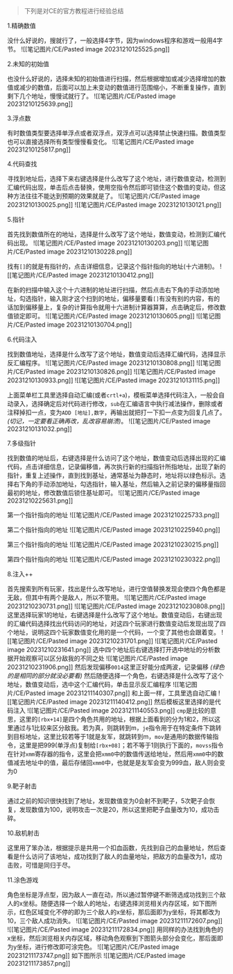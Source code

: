 >下列是对CE的官方教程进行经验总结

1.精确数值

没什么好说的，搜就行了，一般选择4字节，因为windows程序和游戏一般用4字节。
![[笔记图片/CE/Pasted image 20231210125525.png]]

2.未知的初始值

也没什么好说的，选择未知的初始值进行扫描，然后根据增加或减少选择增加的数值或减少的数值，后面可以加上未变动的数值进行范围缩小，不断重复操作，直到剩下几个地址，慢慢试就行了。
![[笔记图片/CE/Pasted image 20231210125639.png]]

3.浮点数

有时数值类型要选择单浮点或者双浮点，双浮点可以选择禁止快速扫描。数值类型也可以直接选择所有类型慢慢看变化。
![[笔记图片/CE/Pasted image 20231210125817.png]]

4.代码查找

寻找到地址后，选择下来右键选择是什么改写了这个地址，进行数值变动，检测到汇编代码出现，单击后点击替换，使用空指令然后即可锁住这个数值的变动，但这种方法往往不能达到预期的效果就是了。
![[笔记图片/CE/Pasted image 20231210130025.png]]
![[笔记图片/CE/Pasted image 20231210130121.png]]

5.指针

首先找到数值所在的地址，选择是什么改写了这个地址，数值变动，检测到汇编代码出现。
![[笔记图片/CE/Pasted image 20231210130203.png]]
![[笔记图片/CE/Pasted image 20231210130228.png]]

找有`[]`的就是有指针的，点击详细信息，记录这个指针指向的地址(十六进制)。
![[笔记图片/CE/Pasted image 20231210130412.png]]

在新的扫描中输入这个十六进制的地址进行扫描，然后点击右下角的手动添加地址，勾选指针，输入刚才这个扫到的地址，偏移量要看`[]`有没有别的内容，有的话加到偏移量上，复杂的计算指令就用十六进制计算器算算，点击确定后，修改数值锁定即可。
![[笔记图片/CE/Pasted image 20231210130605.png]]
![[笔记图片/CE/Pasted image 20231210130704.png]]

6.代码注入

找到数值地址，选择是什么改写了这个地址，数值变动后选择汇编代码，选择显示反汇编程序。
![[笔记图片/CE/Pasted image 20231210130808.png]]
![[笔记图片/CE/Pasted image 20231210130826.png]]
![[笔记图片/CE/Pasted image 20231210130933.png]]
![[笔记图片/CE/Pasted image 20231210131115.png]]

上面菜单栏工具里选择自动汇编(或者`crtl+a`)，模板菜单选择代码注入，一般会自动录入，选择确定后对代码进行修改，`sub`在汇编语言中执行减法操作，删除或者注释掉扣一点，变为`ADD [地址],数字`，再输出就把打一下扣一点变为回复几点了。*(切记，一定要看正确再改，乱改容易崩溃)*。
![[笔记图片/CE/Pasted image 20231210131032.png]]

7.多级指针

找到数值的地址后，右键选择是什么访问了这个地址，数值变动后选择出现的汇编代码，点击详细信息，记录偏移值，再次执行新的扫描指针所指地址，出现了新的指针，重复上述操作，直到找到基址，通常基址为静态时，地址将以绿色标示。选择右下角的手动添加地址，勾选指针，输入基址，然后输入之前记录的偏移量指回最初的地址，修改数值后锁住基址即可。
![[笔记图片/CE/Pasted image 20231210225631.png]]

第一个指针指向的地址
![[笔记图片/CE/Pasted image 20231210225733.png]]

第二个指针指向的地址
![[笔记图片/CE/Pasted image 20231210225940.png]]

第三个指针指向的地址
![[笔记图片/CE/Pasted image 20231210230215.png]]

第四个指针指向的地址
![[笔记图片/CE/Pasted image 20231210230322.png]]

8.注入++

首先搜索到所有玩家，找出是什么改写地址，进行空值替换发现会使四个角色都是无敌，但其中有两个是敌人，所以不管用。
![[笔记图片/CE/Pasted image 20231210230731.png]]
![[笔记图片/CE/Pasted image 20231210230808.png]]
这里选择玩家1的地址，右键选择是什么改写了这个地址。数值变动后，右键出现的汇编代码选择找出代码访问的地址，对这四个玩家进行数值变动后发现出现了四个地址，说明这四个玩家数值变化用的是一个代码，一个变了其他也会跟着变。
![[笔记图片/CE/Pasted image 20231210231701.png]]
![[笔记图片/CE/Pasted image 20231210231641.png]]
选中四个地址后右键选择打开选中地址的分析数据开始观察可以区分敌我的不同之处
![[笔记图片/CE/Pasted image 20231210231906.png]]
然后发现偏移`0014`这里正好能分成两波，记录偏移 *(绿色的是相同的部分就没必要看)*
然后随便选择一个角色，右键选择是什么改写了这个地址，数值变动后，选中这个汇编代码，单击显示反汇编程序
![[笔记图片/CE/Pasted image 20231211140307.png]]
和上面一样，工具里选自动汇编
![[笔记图片/CE/Pasted image 20231211140412.png]]
然后模板这里选择的是代码注入
![[笔记图片/CE/Pasted image 20231211140553.png]]
`cmp`是比较的意思，这里的`[rbx+14]`是四个角色共用的地址，根据上面看到的分为1和2，所以这里通过与1比较来区分敌我。若为真，则跳转到m，`je`指令用于在特定条件下跳转到目标地址，这里比较若等于1就是友军，就跳转到m，`mov`是通用的数据传输指令，这里是把999(单浮点)复制给`[rbx+08]`；若不等于1则执行下面的，`movss`指令在针对`xmm`寄存器的指令，这里会把`xmm0`中的数值传送给地址，然后用`xmm0`中的数值减去地址中的值，最后存储回`xmm0`中，也就是是友军会变为999血，敌人则会变为0

9.靶子射击

通过之前的知识很快找到了地址，发现数值变为0会射不到靶子，5次靶子会恢复，发现数值为100，说明攻击一次是20，所以这里把靶子血量改为10，成功击碎。

10.敌机射击

这里用了笨办法，根据提示是共用一个扣血函数，先找到自己的血量地址，然后查看是什么访问了该地址，成功找到了敌人的血量地址，把敌方的血量改为1，成功击败，可惜是同归于尽。

11.涂色游戏

角色坐标是浮点型，因为敌人一直在动，所以通过暂停键不断筛选成功找到三个敌人的x坐标。随便选择一个敌人的地址，右键选择浏览相关内存区域，如下图所示，红色区域变化不停的即为三个敌人的x坐标，那后面即为y坐标，将其都改为10，三个敌人成功消失。
![[笔记图片/CE/Pasted image 20231211172607.png]]
![[笔记图片/CE/Pasted image 20231211172834.png]]
用同样的办法找到角色的x坐标，然后浏览相关内存区域，移动角色观察到下图箭头部分会变化，那后面即为y坐标，进行修改即可涂完色。
![[笔记图片/CE/Pasted image 20231211173747.png]]
如下图所示
![[笔记图片/CE/Pasted image 20231211173857.png]]